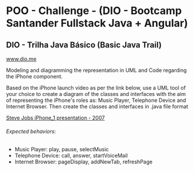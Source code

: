 # POO - Challenge - (DIO - Bootcamp Santander Fullstack Java + Angular)

## DIO - Trilha Java Básico (Basic Java Trail)
www.dio.me

Modeling and diagramming the representation in UML and Code regarding the iPhone component.

Based on the iPhone launch video as per the link below, use a UML tool of your choice to create a diagram of the classes and interfaces with the aim of representing the iPhone's roles as: Music Player, Telephone Device and Internet Browser. Then create the classes and interfaces in .java file format

[Steve Jobs iPhone_1 presentation - 2007](https://www.youtube.com/watch?v=9ou608QQRq8)


###### Expected behaviors:
* Music Player: play, pause, selectMusic
* Telephone Device: call, answer, startVoiceMail
* Internet Browser: pageDisplay, addNewTab, refreshPage
